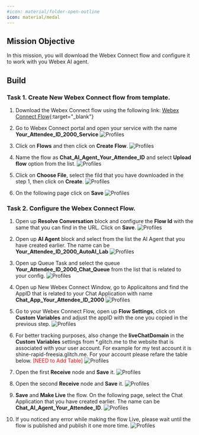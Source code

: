 ```yaml
---
#icon: material/folder-open-outline
icon: material/medal
---
```



## Mission Objective

In this mission, you will download the Webex Connect flow and configure it to work with you Webex AI agent. 

## Build

### Task 1. Create New Webex Connect flow from template. 

1. Download the Webex Connect flow using the following link:
[Webex Connect Flow](https://cisco.box.com/s/w1iqxeeoz2k6abl68lhmhijv9g0jtcy5){:target="_blank"}

2. Go to Webex Connect portal and open your service with the name **<span class="attendee-id-container"><span class="attendee-id-placeholder" data-suffix="_2000_Service">Your_Attendee_ID</span>_2000_Service<span   class="copy" title="Click to copy!"></span></span>**
   ![Profiles](../graphics/Lab1_AI_Agent/4.27.gif)

3. Click on **Flows** and then click on **Create Flow**.
   ![Profiles](../graphics/Lab1_AI_Agent/4.28.gif)

4. Name the flow as **Chat_AI_Agent_<span class="attendee-id-placeholder">Your_Attendee_ID</span>** and select **Upload flow** option from the list.
   ![Profiles](../graphics/Lab1_AI_Agent/4.29.png)

5. Click on **Choose File**, select the fild that you have downloaded in the step 1, then click on **Create**.
   ![Profiles](../graphics/Lab1_AI_Agent/4.30.png)

6. On the following page click on **Save**
   ![Profiles](../graphics/Lab1_AI_Agent/4.31.png)

### Task 2. Configure the Webex Connect Flow. 

1. Open up **Resolve Conversation** block and configure the **Flow Id** with the same that you can find in the URL. Click on **Save**.
   ![Profiles](../graphics/Lab1_AI_Agent/4.32.gif)

2. Open up **AI Agent** block and select from the list the AI Agent that you have created earlier. The name can be **<span class="attendee-id-container"><span class="attendee-id-placeholder" data-suffix="_2000_AutoAI_Lab">Your_Attendee_ID</span>_2000_AutoAI_Lab<span   class="copy" title="Click to copy!"></span></span>**
   ![Profiles](../graphics/Lab1_AI_Agent/4.33.gif)

3. Open up Queue Task and select the queue **<span class="attendee-id-container"><span class="attendee-id-placeholder" data-suffix="_2000_Chat_Queue">Your_Attendee_ID</span>_2000_Chat_Queue<span   class="copy" title="Click to copy!"></span></span>** from the list that is related to your config. 
   ![Profiles](../graphics/Lab1_AI_Agent/4.34.gif)

4. Open up New Webex Connect Window, go to Applicaitons and find the AppID that is related to your Chat Application with name **Chat_App_<span class="attendee-id-placeholder">Your_Attendee_ID</span>_2000**
   ![Profiles](../graphics/Lab1_AI_Agent/4.35.gif)

5. Go to your Webex Connect Flow, open up **Flow Settings**, click on **Custom Variables** and adjust the appID with the one you copied in the previous step. 
   ![Profiles](../graphics/Lab1_AI_Agent/4.36.gif)

6. For better tracking purposes, also change the **liveChatDomain** in the **Custom Variables** settings from *.glitch.me to the website that is associated with your user account. For example for my test account it is shine-rapid-freesia.glitch.me. For your account please refare the table below. <span style="color: red;">[NEED to Add Table]</span> 
   ![Profiles](../graphics/Lab1_AI_Agent/4.41.gif)


6. Open the first **Receive** node and **Save** it.
   ![Profiles](../graphics/Lab1_AI_Agent/4.37.gif)

7. Open the second **Receive** node and **Save** it.
   ![Profiles](../graphics/Lab1_AI_Agent/4.38.gif)

8. **Save** and **Make Live** the flow. On the following page, select the Chat Application that you have created earlier. The name can be **Chat_AI_Agent_<span class="attendee-id-placeholder">Your_Attendee_ID</span>**.
   ![Profiles](../graphics/Lab1_AI_Agent/4.39.gif)

9. If you noticed any error while making the flow Live, please wait until the flow is published and publish it one more time. 
   ![Profiles](../graphics/Lab1_AI_Agent/4.39.gif)

